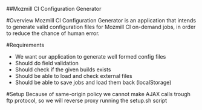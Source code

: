 ##Mozmill CI Configuration Generator

#Overview
Mozmill CI Configuration Generator is an application that intends to generate valid configuration files for Mozmill CI on-demand jobs, in order to reduce the chance of human error.

#Requirements
* We want our application to generate well formed config files
* Should do field validation
* Should check if the given builds exists
* Should be able to load and check external files
* Should be able to save jobs and load them back (localStorage)

#Setup
Because of same-origin policy we cannot make AJAX calls trough ftp protocol, so we will reverse proxy running the setup.sh script
